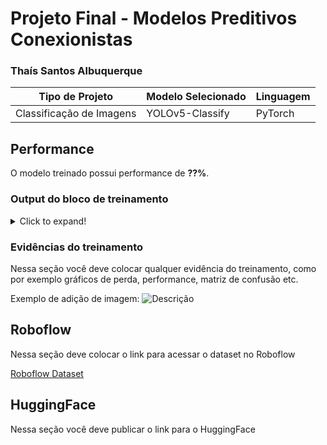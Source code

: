 # Projeto Final - Modelos Preditivos Conexionistas

### Thaís Santos Albuquerque

|**Tipo de Projeto**|**Modelo Selecionado**|**Linguagem**|
|--|--|--|
|Classificação de Imagens<br>|YOLOv5-Classify|PyTorch|

## Performance

O modelo treinado possui performance de **??%**.

### Output do bloco de treinamento

<details>
  <summary>Click to expand!</summary>
  
  ```text
    Você deve colar aqui a saída do bloco de treinamento do notebook, contendo todas as épocas e saídas do treinamento
  ```
</details>

### Evidências do treinamento

Nessa seção você deve colocar qualquer evidência do treinamento, como por exemplo gráficos de perda, performance, matriz de confusão etc.

Exemplo de adição de imagem:
![Descrição](https://picsum.photos/seed/picsum/500/300)

## Roboflow

Nessa seção deve colocar o link para acessar o dataset no Roboflow

[Roboflow Dataset](https://universe.roboflow.com/classification/images-hzj5q)

## HuggingFace

Nessa seção você deve publicar o link para o HuggingFace
